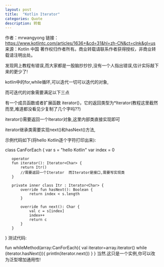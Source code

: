 ```yaml
---
layout: post
title:  "Kotlin Iterator"
categories: Quote
description: 转载
---
```


作者：mrwangyong
链接：https://www.kotlintc.com/articles/1636+&cd=31&hl=zh-CN&ct=clnk&gl=us
来源：Kotlin 中国
著作权归作者所有。商业转载请联系作者获得授权，非商业转载请注明出处。

发现网上教程有错误,而大家都是一股脑抄抄抄,没有一个人指出错误,估计实际敲下来的更少了!

kotlin中的for,while循环,可以迭代一切可以迭代的对象,

而可迭代的对象需要满足以下三点

有一个成员函数或者扩展函数 iterator()，它的返回类型为*Iterator(教程这里截然而至,难道都没看见少复制了几个字吗??)

iterator()需要返回一个Iterator对象,这里内部类直接实现即可

iterator继承类需要实现next()和hasNext()方法,

示例代码如下(将hello Kotlin逐个字符打印出来):

   class CanForEach {
       var s = "hello Kotlin"
       var index = 0

       operator
       fun iterator(): Iterator<Char> {
           return Itr()
           //需要返回一个Iterator  而Iterator是接口,需要写实现类
       }

       private inner class Itr : Iterator<Char> {
           override fun hasNext(): Boolean {
               return index < s.length
           }

           override fun next(): Char {
               val c = s[index]
               index++
               return c
           }
       }
   }
测试代码:

   fun whileMethod(array:CanForEach){
           val iterator=array.iterator()
           while (iterator.hasNext()){
               println(iterator.next())
           }
   }
当然.这只是一个实例,你可以改为泛型增加通用性!
